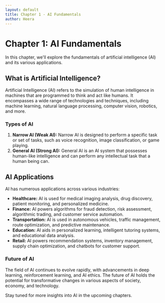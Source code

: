 ```yaml
---
layout: default
title: Chapter 1 - AI Fundamentals
author: Heera
---
```


# Chapter 1: AI Fundamentals

In this chapter, we'll explore the fundamentals of artificial intelligence (AI) and its various applications.

## What is Artificial Intelligence?

Artificial Intelligence (AI) refers to the simulation of human intelligence in machines that are programmed to think and act like humans. It encompasses a wide range of technologies and techniques, including machine learning, natural language processing, computer vision, robotics, and more.

### Types of AI

1. **Narrow AI (Weak AI):** Narrow AI is designed to perform a specific task or set of tasks, such as voice recognition, image classification, or game playing.
2. **General AI (Strong AI):** General AI is an AI system that possesses human-like intelligence and can perform any intellectual task that a human being can.

## AI Applications

AI has numerous applications across various industries:

- **Healthcare:** AI is used for medical imaging analysis, drug discovery, patient monitoring, and personalized medicine.
- **Finance:** AI powers algorithms for fraud detection, risk assessment, algorithmic trading, and customer service automation.
- **Transportation:** AI is used in autonomous vehicles, traffic management, route optimization, and predictive maintenance.
- **Education:** AI aids in personalized learning, intelligent tutoring systems, and educational data analysis.
- **Retail:** AI powers recommendation systems, inventory management, supply chain optimization, and chatbots for customer support.

### Future of AI

The field of AI continues to evolve rapidly, with advancements in deep learning, reinforcement learning, and AI ethics. The future of AI holds the potential for transformative changes in various aspects of society, economy, and technology.

Stay tuned for more insights into AI in the upcoming chapters.
